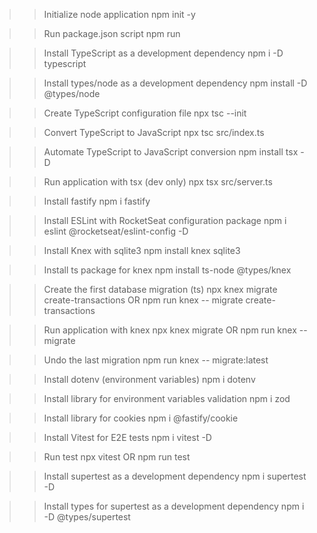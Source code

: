 >> Initialize node application
npm init -y

>> Run package.json script
npm run

>> Install TypeScript as a development dependency
npm i -D typescript

>> Install types/node as a development dependency
npm install -D @types/node

>> Create TypeScript configuration file
npx tsc --init

>> Convert TypeScript to JavaScript
npx tsc src/index.ts

>> Automate TypeScript to JavaScript conversion
npm install tsx -D

>> Run application with tsx (dev only)
npx tsx src/server.ts

>> Install fastify
npm i fastify

>> Install ESLint with RocketSeat configuration package
npm i eslint @rocketseat/eslint-config -D

>> Install Knex with sqlite3
npm install knex sqlite3

>> Install ts package for knex
npm install ts-node @types/knex

>> Create the first database migration (ts)
npx knex migrate create-transactions
OR
npm run knex -- migrate create-transactions

>> Run application with knex
npx knex migrate
OR
npm run knex -- migrate

>> Undo the last migration
npm run knex -- migrate:latest

>> Install dotenv (environment variables)
npm i dotenv

>> Install library for environment variables validation
npm i zod

>> Install library for cookies
npm i @fastify/cookie

>> Install Vitest for E2E tests
npm i vitest -D

>> Run test
npx vitest
OR
npm run test

>> Install supertest as a development dependency
npm i supertest -D

>> Install types for supertest as a development dependency
npm i -D @types/supertest
